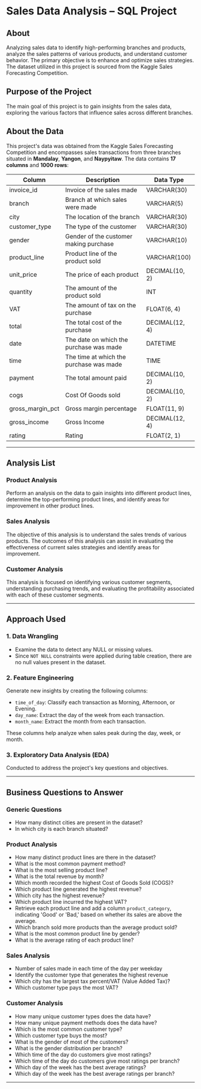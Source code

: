 # Sales Data Analysis – SQL Project

## About  
Analyzing sales data to identify high-performing branches and products, analyze the sales patterns of various products, and understand customer behavior. The primary objective is to enhance and optimize sales strategies. The dataset utilized in this project is sourced from the Kaggle Sales Forecasting Competition.

## Purpose of the Project  
The main goal of this project is to gain insights from the sales data, exploring the various factors that influence sales across different branches.

## About the Data  
This project's data was obtained from the Kaggle Sales Forecasting Competition and encompasses sales transactions from three branches situated in **Mandalay**, **Yangon**, and **Naypyitaw**. The data contains **17 columns** and **1000 rows**:

| Column              | Description                                         | Data Type         |
|---------------------|-----------------------------------------------------|-------------------|
| invoice_id          | Invoice of the sales made                           | VARCHAR(30)       |
| branch              | Branch at which sales were made                     | VARCHAR(5)        |
| city                | The location of the branch                          | VARCHAR(30)       |
| customer_type       | The type of the customer                            | VARCHAR(30)       |
| gender              | Gender of the customer making purchase              | VARCHAR(10)       |
| product_line        | Product line of the product sold                    | VARCHAR(100)      |
| unit_price          | The price of each product                           | DECIMAL(10, 2)    |
| quantity            | The amount of the product sold                      | INT               |
| VAT                 | The amount of tax on the purchase                   | FLOAT(6, 4)       |
| total               | The total cost of the purchase                      | DECIMAL(12, 4)    |
| date                | The date on which the purchase was made             | DATETIME          |
| time                | The time at which the purchase was made             | TIME              |
| payment             | The total amount paid                               | DECIMAL(10, 2)    |
| cogs                | Cost Of Goods sold                                  | DECIMAL(10, 2)    |
| gross_margin_pct    | Gross margin percentage                             | FLOAT(11, 9)      |
| gross_income        | Gross Income                                        | DECIMAL(12, 4)    |
| rating              | Rating                                              | FLOAT(2, 1)       |

---

## Analysis List

### Product Analysis
Perform an analysis on the data to gain insights into different product lines, determine the top-performing product lines, and identify areas for improvement in other product lines.

### Sales Analysis
The objective of this analysis is to understand the sales trends of various products. The outcomes of this analysis can assist in evaluating the effectiveness of current sales strategies and identify areas for improvement.

### Customer Analysis
This analysis is focused on identifying various customer segments, understanding purchasing trends, and evaluating the profitability associated with each of these customer segments.

---

## Approach Used

### 1. Data Wrangling

- Examine the data to detect any NULL or missing values.
- Since `NOT NULL` constraints were applied during table creation, there are no null values present in the dataset.

### 2. Feature Engineering

Generate new insights by creating the following columns:

- `time_of_day`: Classify each transaction as Morning, Afternoon, or Evening.
- `day_name`: Extract the day of the week from each transaction.
- `month_name`: Extract the month from each transaction.

These columns help analyze when sales peak during the day, week, or month.

### 3. Exploratory Data Analysis (EDA)

Conducted to address the project's key questions and objectives.

---

## Business Questions to Answer

### Generic Questions

- How many distinct cities are present in the dataset?  
- In which city is each branch situated?

### Product Analysis

- How many distinct product lines are there in the dataset?  
- What is the most common payment method?  
- What is the most selling product line?  
- What is the total revenue by month?  
- Which month recorded the highest Cost of Goods Sold (COGS)?  
- Which product line generated the highest revenue?  
- Which city has the highest revenue?  
- Which product line incurred the highest VAT?  
- Retrieve each product line and add a column `product_category`, indicating 'Good' or 'Bad,' based on whether its sales are above the average.  
- Which branch sold more products than the average product sold?  
- What is the most common product line by gender?  
- What is the average rating of each product line?

### Sales Analysis

- Number of sales made in each time of the day per weekday  
- Identify the customer type that generates the highest revenue  
- Which city has the largest tax percent/VAT (Value Added Tax)?  
- Which customer type pays the most VAT?

### Customer Analysis

- How many unique customer types does the data have?  
- How many unique payment methods does the data have?  
- Which is the most common customer type?  
- Which customer type buys the most?  
- What is the gender of most of the customers?  
- What is the gender distribution per branch?  
- Which time of the day do customers give most ratings?  
- Which time of the day do customers give most ratings per branch?  
- Which day of the week has the best average ratings?  
- Which day of the week has the best average ratings per branch?

---

